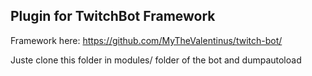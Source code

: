 ## Plugin for TwitchBot Framework

Framework here: https://github.com/MyTheValentinus/twitch-bot/

Juste clone this folder in modules/ folder of the bot and dumpautoload
